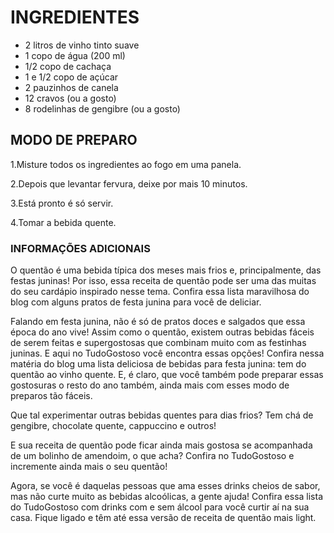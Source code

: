 # INGREDIENTES

- 2 litros de vinho tinto suave
- 1 copo de água (200 ml)
- 1/2 copo de cachaça
- 1 e 1/2 copo de açúcar
- 2 pauzinhos de canela
- 12 cravos (ou a gosto)
- 8 rodelinhas de gengibre (ou a gosto)

## MODO DE PREPARO

1.Misture todos os ingredientes ao fogo em uma panela.

2.Depois que levantar fervura, deixe por mais 10 minutos.

3.Está pronto é só servir.

4.Tomar a bebida quente.

### INFORMAÇÕES ADICIONAIS

O quentão é uma bebida típica dos meses mais frios e, principalmente, das festas juninas! Por isso, essa receita de quentão pode ser uma das muitas do seu cardápio inspirado nesse tema. Confira essa lista maravilhosa do blog com alguns pratos de festa junina para você de deliciar. 

Falando em festa junina, não é só de pratos doces e salgados que essa época do ano vive! Assim como o quentão, existem outras bebidas fáceis de serem feitas e supergostosas que combinam muito com as festinhas juninas. E aqui no TudoGostoso você encontra essas opções! Confira nessa matéria do blog uma lista deliciosa de bebidas para festa junina: tem do quentão ao vinho quente. E, é claro, que você também pode preparar essas gostosuras o resto do ano também, ainda mais com esses modo de preparos tão fáceis. 

Que tal experimentar outras bebidas quentes para dias frios? Tem chá de gengibre, chocolate quente, cappuccino e outros!

E sua receita de quentão pode ficar ainda mais gostosa se acompanhada de um bolinho de amendoim, o que acha? Confira no TudoGostoso e incremente ainda mais o seu quentão! 

Agora, se você é daquelas pessoas que ama esses drinks cheios de sabor, mas não curte muito as bebidas alcoólicas, a gente ajuda! Confira essa lista do TudoGostoso com drinks com e sem álcool para você curtir aí na sua casa. Fique ligado e têm até essa versão de receita de quentão mais light. 
